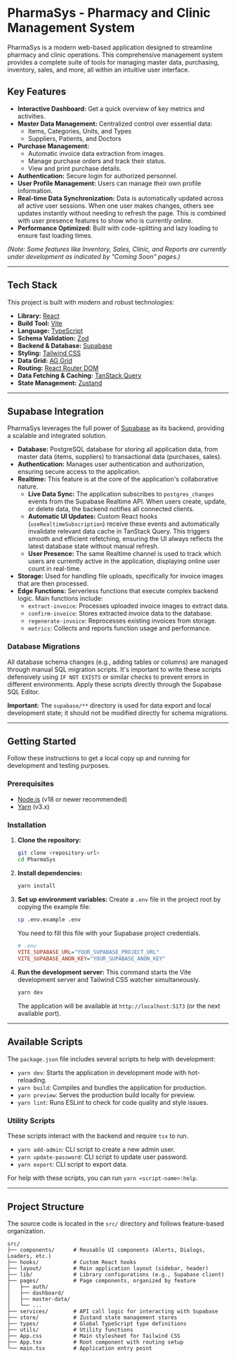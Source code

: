 # PharmaSys - Pharmacy and Clinic Management System

PharmaSys is a modern web-based application designed to streamline pharmacy and clinic operations. This comprehensive management system provides a complete suite of tools for managing master data, purchasing, inventory, sales, and more, all within an intuitive user interface.

## Key Features

-   **Interactive Dashboard:** Get a quick overview of key metrics and activities.
-   **Master Data Management:** Centralized control over essential data:
    -   Items, Categories, Units, and Types
    -   Suppliers, Patients, and Doctors
-   **Purchase Management:**
    -   Automatic invoice data extraction from images.
    -   Manage purchase orders and track their status.
    -   View and print purchase details.
-   **Authentication:** Secure login for authorized personnel.
-   **User Profile Management:** Users can manage their own profile information.
-   **Real-time Data Synchronization:** Data is automatically updated across all active user sessions. When one user makes changes, others see updates instantly without needing to refresh the page. This is combined with user presence features to show who is currently online.
-   **Performance Optimized:** Built with code-splitting and lazy loading to ensure fast loading times.

*(Note: Some features like Inventory, Sales, Clinic, and Reports are currently under development as indicated by "Coming Soon" pages.)*

---

## Tech Stack

This project is built with modern and robust technologies:

-   **Library:** [React](https://react.dev/)
-   **Build Tool:** [Vite](https://vitejs.dev/)
-   **Language:** [TypeScript](https://www.typescriptlang.org/)
-   **Schema Validation:** [Zod](https://zod.dev/)
-   **Backend & Database:** [Supabase](https://supabase.com/)
-   **Styling:** [Tailwind CSS](https://tailwindcss.com/)
-   **Data Grid:** [AG Grid](https://ag-grid.com/)
-   **Routing:** [React Router DOM](https://reactrouter.com/)
-   **Data Fetching & Caching:** [TanStack Query](https://tanstack.com/query/latest)
-   **State Management:** [Zustand](https://zustand-demo.pmnd.rs/)

---

## Supabase Integration

PharmaSys leverages the full power of [Supabase](https://supabase.com/) as its backend, providing a scalable and integrated solution.

-   **Database:** PostgreSQL database for storing all application data, from master data (items, suppliers) to transactional data (purchases, sales).
-   **Authentication:** Manages user authentication and authorization, ensuring secure access to the application.
-   **Realtime:** This feature is at the core of the application's collaborative nature.
    -   **Live Data Sync:** The application subscribes to `postgres_changes` events from the Supabase Realtime API. When users create, update, or delete data, the backend notifies all connected clients.
    -   **Automatic UI Updates:** Custom React hooks (`useRealtimeSubscription`) receive these events and automatically invalidate relevant data cache in TanStack Query. This triggers smooth and efficient refetching, ensuring the UI always reflects the latest database state without manual refresh.
    -   **User Presence:** The same Realtime channel is used to track which users are currently active in the application, displaying online user count in real-time.
-   **Storage:** Used for handling file uploads, specifically for invoice images that are then processed.
-   **Edge Functions:** Serverless functions that execute complex backend logic. Main functions include:
    -   `extract-invoice`: Processes uploaded invoice images to extract data.
    -   `confirm-invoice`: Stores extracted invoice data to the database.
    -   `regenerate-invoice`: Reprocesses existing invoices from storage.
    -   `metrics`: Collects and reports function usage and performance.

### Database Migrations

All database schema changes (e.g., adding tables or columns) are managed through manual SQL migration scripts. It's important to write these scripts defensively using `IF NOT EXISTS` or similar checks to prevent errors in different environments. Apply these scripts directly through the Supabase SQL Editor.

**Important:** The `supabase/**` directory is used for data export and local development state; it should not be modified directly for schema migrations.

---

## Getting Started

Follow these instructions to get a local copy up and running for development and testing purposes.

### Prerequisites

-   [Node.js](https://nodejs.org/) (v18 or newer recommended)
-   [Yarn](https://yarnpkg.com/) (v3.x)

### Installation

1.  **Clone the repository:**
    ```sh
    git clone <repository-url>
    cd PharmaSys
    ```

2.  **Install dependencies:**
    ```sh
    yarn install
    ```

3.  **Set up environment variables:**
    Create a `.env` file in the project root by copying the example file:
    ```sh
    cp .env.example .env
    ```
    You need to fill this file with your Supabase project credentials.
    ```ini
    # .env
    VITE_SUPABASE_URL="YOUR_SUPABASE_PROJECT_URL"
    VITE_SUPABASE_ANON_KEY="YOUR_SUPABASE_ANON_KEY"
    ```

4.  **Run the development server:**
    This command starts the Vite development server and Tailwind CSS watcher simultaneously.
    ```sh
    yarn dev
    ```
    The application will be available at `http://localhost:5173` (or the next available port).

---

## Available Scripts

The `package.json` file includes several scripts to help with development:

-   `yarn dev`: Starts the application in development mode with hot-reloading.
-   `yarn build`: Compiles and bundles the application for production.
-   `yarn preview`: Serves the production build locally for preview.
-   `yarn lint`: Runs ESLint to check for code quality and style issues.

### Utility Scripts

These scripts interact with the backend and require `tsx` to run.

-   `yarn add-admin`: CLI script to create a new admin user.
-   `yarn update-password`: CLI script to update user password.
-   `yarn export`: CLI script to export data.

For help with these scripts, you can run `yarn <script-name>:help`.

---

## Project Structure

The source code is located in the `src/` directory and follows feature-based organization.

```
src/
├── components/      # Reusable UI components (Alerts, Dialogs, Loaders, etc.)
├── hooks/           # Custom React hooks
├── layout/          # Main application layout (sidebar, header)
├── lib/             # Library configurations (e.g., Supabase client)
├── pages/           # Page components, organized by feature
│   ├── auth/
│   ├── dashboard/
│   ├── master-data/
│   └── ...
├── services/        # API call logic for interacting with Supabase
├── store/           # Zustand state management stores
├── types/           # Global TypeScript type definitions
├── utils/           # Utility functions
├── App.css          # Main stylesheet for Tailwind CSS
├── App.tsx          # Root component with routing setup
└── main.tsx         # Application entry point
```
